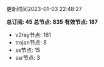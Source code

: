 更新时间2023-01-03 22:48:27

**总订阅: 45**
**总节点: 835**
**有效节点: 187**
- v2ray节点: 161
- trojan节点: 8
- ss节点: 15
- ssr节点: 3
